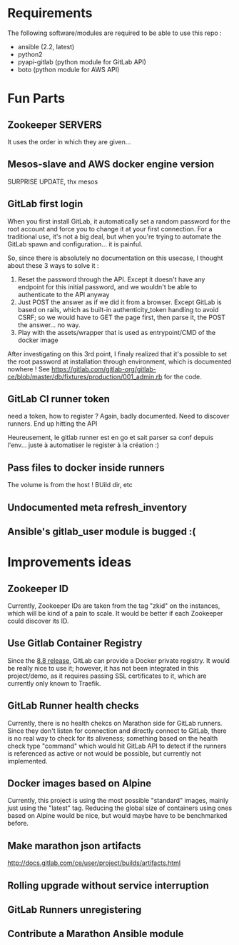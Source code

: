 # Requirements

The following software/modules are required to be able to use this repo :

- ansible (2.2, latest)
- python2
- pyapi-gitlab (python module for GitLab API)
- boto (python module for AWS API)

# Fun Parts

## Zookeeper SERVERS

It uses the order in which they are given...

## Mesos-slave and AWS docker engine version

SURPRISE UPDATE, thx mesos

## GitLab first login

When you first install GitLab, it automatically set a random password for the
root account and force you to change it at your first connection. For a
traditional use, it's not a big deal, but when you're trying to automate the
GitLab spawn and configuration... it is painful.

So, since there is absolutely no documentation on this usecase, I thought about
these 3 ways to solve it :

1. Reset the password through the API. Except it doesn't have any endpoint for
   this initial password, and we wouldn't be able to authenticate to the API
   anyway
2. Just POST the answer as if we did it from a browser. Except GitLab is based
   on rails, which as built-in authenticity_token handling to avoid CSRF; so we
   would have to GET the page first, then parse it, the POST the answer... no
   way.
3. Play with the assets/wrapper that is used as entrypoint/CMD of the docker
   image

After investigating on this 3rd point, I finaly realized that it's possible to
set the root password at installation through environment, which is documented
nowhere ! See
https://gitlab.com/gitlab-org/gitlab-ce/blob/master/db/fixtures/production/001_admin.rb
for the code.

## GitLab CI runner token

need a token, how to register ? Again, badly documented.
Need to discover runners. End up hitting the API

Heureusement, le gitlab runner est en go et sait parser sa conf depuis l'env...
juste à automatiser le register à la création :)

## Pass files to docker inside runners

The volume is from the host ! BUild dir, etc

## Undocumented meta refresh_inventory

## Ansible's gitlab_user module is bugged :(

# Improvements ideas

## Zookeeper ID

Currently, Zookeeper IDs are taken from the tag "zkid" on the instances, which
will be kind of a pain to scale. It would be better if each Zookeeper could
discover its ID.

## Use Gitlab Container Registry

Since the [8.8
release](https://about.gitlab.com/2016/05/23/gitlab-container-registry/),
GitLab can provide a Docker private registry. It would be really nice to use
it; however, it has not been integrated in this project/demo, as it requires
passing SSL certificates to it, which are currently only known to Traefik.

## GitLab Runner health checks

Currently, there is no health chekcs on Marathon side for GitLab runners.
Since they don't listen for connection and directly connect to GitLab, there is
no real way to check for its aliveness; something based on the health check
type "command" which would hit GitLab API to detect if the runners is
referenced as active or not would be possible, but currently not implemented.

## Docker images based on Alpine

Currently, this project is using the most possible "standard" images, mainly
just using the "latest" tag. Reducing the global size of containers using ones
based on Alpine would be nice, but would maybe have to be benchmarked before.

## Make marathon json artifacts

http://docs.gitlab.com/ce/user/project/builds/artifacts.html

## Rolling upgrade without service interruption

## GitLab Runners unregistering

## Contribute a Marathon Ansible module

